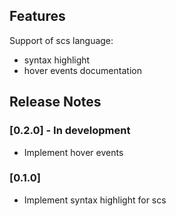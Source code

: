 ## Features

Support of scs language:
* syntax highlight
* hover events documentation

## Release Notes

### [0.2.0] - In development
- Implement hover events

### [0.1.0]
- Implement syntax highlight for scs
